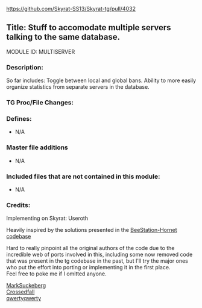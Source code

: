 https://github.com/Skyrat-SS13/Skyrat-tg/pull/4032

## Title: Stuff to accomodate multiple servers talking to the same database.

MODULE ID: MULTISERVER

### Description:

So far includes:
Toggle between local and global bans.
Ability to more easily organize statistics from separate servers in the database.

### TG Proc/File Changes:



### Defines:

- N/A

### Master file additions

- N/A

### Included files that are not contained in this module:

- N/A

### Credits:
Implementing on Skyrat: Useroth

Heavily inspired by the solutions presented in the [BeeStation-Hornet codebase](https://github.com/BeeStation/BeeStation-Hornet)

Hard to really pinpoint all the original authors of the code due to the incredible web of ports involved in this, including some now removed code that was present in the tg codebase in the past, but I'll try the major ones who put the effort into porting or implementing it in the first place.  
Feel free to poke me if I omitted anyone.  

[MarkSuckeberg](https://github.com/MarkSuckerberg)  
[Crossedfall](https://github.com/Crossedfall)  
[qwertyqwerty](https://github.com/qwertyquerty)  


